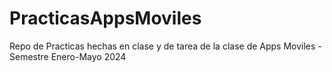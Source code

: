 # PracticasAppsMoviles
 Repo de Practicas hechas en clase y de tarea de la clase de Apps Moviles - Semestre Enero-Mayo 2024
